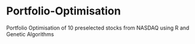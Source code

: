 # Portfolio-Optimisation
Portfolio Optimisation of 10 preselected stocks from NASDAQ using R and Genetic Algorithms
